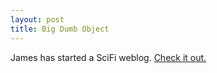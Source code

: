 ```yaml
--- 
layout: post
title: Big Dumb Object
---
```

James has started a SciFi weblog. [Check it out.](http://www.bigdumbobject.co.uk)
